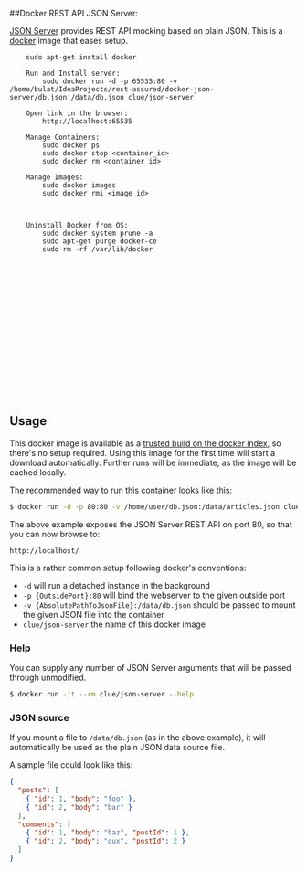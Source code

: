 ##Docker REST API JSON Server:

[JSON Server](https://github.com/typicode/json-server) provides REST API mocking based on plain JSON.
This is a [docker](https://www.docker.io) image that eases setup.
```
    sudo apt-get install docker

    Run and Install server:
        sudo docker run -d -p 65535:80 -v /home/bulat/IdeaProjects/rest-assured/docker-json-server/db.json:/data/db.json clue/json-server

    Open link in the browser:
        http://localhost:65535

    Manage Containers:
        sudo docker ps
        sudo docker stop <container_id>
        sudo docker rm <container_id>
   
    Manage Images:
        sudo docker images
        sudo docker rmi <image_id>
    
    

    Uninstall Docker from OS:
        sudo docker system prune -a
        sudo apt-get purge docker-ce
        sudo rm -rf /var/lib/docker 
```



<br><br><br><br><br><br><br>
<br><br><br><br><br><br><br>




## Usage

This docker image is available as a [trusted build on the docker index](https://index.docker.io/u/clue/json-server/),
so there's no setup required.
Using this image for the first time will start a download automatically.
Further runs will be immediate, as the image will be cached locally.

The recommended way to run this container looks like this:

```bash
$ docker run -d -p 80:80 -v /home/user/db.json:/data/articles.json clue/json-server
```

The above example exposes the JSON Server REST API on port 80, so that you can now browse to:

```
http://localhost/
```

This is a rather common setup following docker's conventions:

* `-d` will run a detached instance in the background
* `-p {OutsidePort}:80` will bind the webserver to the given outside port
* `-v {AbsolutePathToJsonFile}:/data/db.json` should be passed to mount the given JSON file into the container
* `clue/json-server` the name of this docker image

### Help

You can supply any number of JSON Server arguments that will be passed through unmodified.

```bash
$ docker run -it --rm clue/json-server --help
```

### JSON source

If you mount a file to `/data/db.json` (as in the above example),
it will automatically be used as the plain JSON data source file.

A sample file could look like this:

```json
{
  "posts": [
    { "id": 1, "body": "foo" },
    { "id": 2, "body": "bar" }
  ],
  "comments": [
    { "id": 1, "body": "baz", "postId": 1 },
    { "id": 2, "body": "qux", "postId": 2 }
  ]
}
```


